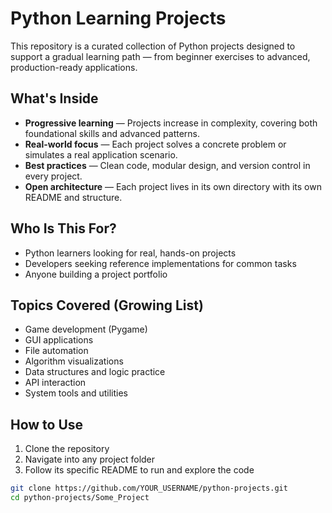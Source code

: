 # Python Learning Projects

This repository is a curated collection of Python projects designed to support a gradual learning path — from beginner exercises to advanced, production-ready applications.

## What's Inside

- **Progressive learning** — Projects increase in complexity, covering both foundational skills and advanced patterns.
- **Real-world focus** — Each project solves a concrete problem or simulates a real application scenario.
- **Best practices** — Clean code, modular design, and version control in every project.
- **Open architecture** — Each project lives in its own directory with its own README and structure.

## Who Is This For?

- Python learners looking for real, hands-on projects
- Developers seeking reference implementations for common tasks
- Anyone building a project portfolio

## Topics Covered (Growing List)

- Game development (Pygame)
- GUI applications
- File automation
- Algorithm visualizations
- Data structures and logic practice
- API interaction
- System tools and utilities

## How to Use

1. Clone the repository  
2. Navigate into any project folder  
3. Follow its specific README to run and explore the code  

```bash
git clone https://github.com/YOUR_USERNAME/python-projects.git
cd python-projects/Some_Project